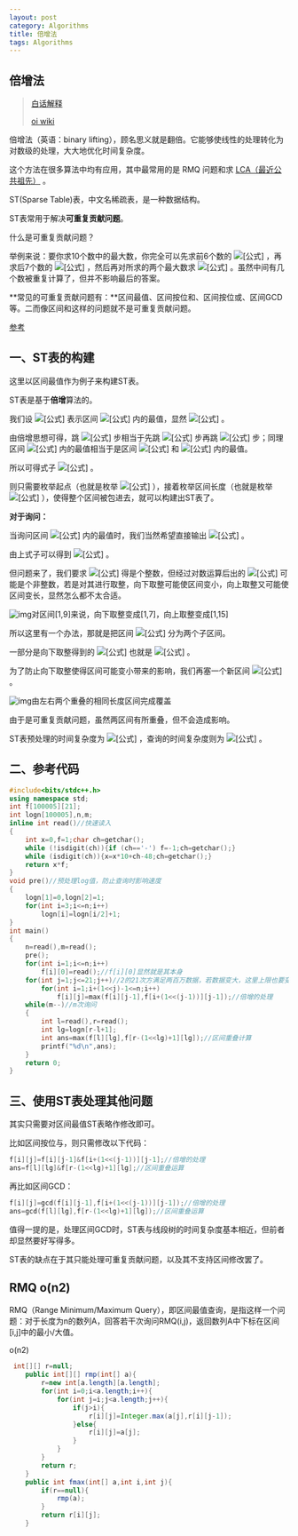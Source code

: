 ```yaml
---
layout: post
category: Algorithms
title: 倍增法
tags: Algorithms
---
```


## 倍增法

> [白话解释](https://blog.csdn.net/jarjingx/article/details/8180560)
>
> [oi wiki](https://oi-wiki.org/basic/binary-lifting/)

倍增法（英语：binary lifting），顾名思义就是翻倍。它能够使线性的处理转化为对数级的处理，大大地优化时间复杂度。

这个方法在很多算法中均有应用，其中最常用的是 RMQ 问题和求 [LCA（最近公共祖先）](https://oi-wiki.org/graph/lca/) 。



ST(Sparse Table)表，中文名稀疏表，是一种数据结构。

ST表常用于解决**可重复贡献问题**。

什么是可重复贡献问题？

举例来说：要你求10个数中的最大数，你完全可以先求前6个数的 ![[公式]](https://www.zhihu.com/equation?tex=max) ，再求后7个数的 ![[公式]](https://www.zhihu.com/equation?tex=max) ，然后再对所求的两个最大数求 ![[公式]](https://www.zhihu.com/equation?tex=max) 。虽然中间有几个数被重复计算了，但并不影响最后的答案。

**常见的可重复贡献问题有：**区间最值、区间按位和、区间按位或、区间GCD等。二而像区间和这样的问题就不是可重复贡献问题。

[参考](https://zhuanlan.zhihu.com/p/123360481#:~:text=ST(Sparse%20Table)%E8%A1%A8%EF%BC%8C,%E8%A7%A3%E5%86%B3%E5%8F%AF%E9%87%8D%E5%A4%8D%E8%B4%A1%E7%8C%AE%E9%97%AE%E9%A2%98%E3%80%82)

## 一、ST表的构建

这里以区间最值作为例子来构建ST表。

ST表是基于**倍增**算法的。

我们设 ![[公式]](https://www.zhihu.com/equation?tex=f[i][j]) 表示区间 ![[公式]](https://www.zhihu.com/equation?tex=[i%2Ci%2B2^j-1]) 内的最值，显然 ![[公式]](https://www.zhihu.com/equation?tex=f[i][0]%3Dmax[i%2Ci]%3Dnum_i) 。

由倍增思想可得，跳 ![[公式]](https://www.zhihu.com/equation?tex=2^i) 步相当于先跳 ![[公式]](https://www.zhihu.com/equation?tex=2^{i-1}) 步再跳 ![[公式]](https://www.zhihu.com/equation?tex=2%5E%7Bi-1%7D) 步；同理区间 ![[公式]](https://www.zhihu.com/equation?tex=[i%2Ci%2B2^j-1]) 内的最值相当于是区间 ![[公式]](https://www.zhihu.com/equation?tex=[i%2Ci%2B2^{j-1}-1]) 和 ![[公式]](https://www.zhihu.com/equation?tex=[i%2B2^{j-1}%2Ci%2B2^j-1]) 内的最值。

所以可得式子 ![[公式]](https://www.zhihu.com/equation?tex=f[i][j]%3Dmax(f[i][j-1]%2Cf[i%2B2^{j-1}][j-1])) 。

则只需要枚举起点（也就是枚举 ![[公式]](https://www.zhihu.com/equation?tex=i) ），接着枚举区间长度（也就是枚举 ![[公式]](https://www.zhihu.com/equation?tex=j) ），使得整个区间被包进去，就可以构建出ST表了。

**对于询问：**

当询问区间 ![[公式]](https://www.zhihu.com/equation?tex=[l%2Cr]) 内的最值时，我们当然希望直接输出 ![[公式]](https://www.zhihu.com/equation?tex=f[l][x]%2C(l%2B2^x-1%3Dr)) 。

由上式子可以得到 ![[公式]](https://www.zhihu.com/equation?tex=x%3Dlog_2(r-l%2B1)) 。

但问题来了，我们要求 ![[公式]](https://www.zhihu.com/equation?tex=j) 得是个整数，但经过对数运算后出的 ![[公式]](https://www.zhihu.com/equation?tex=x) 可能是个非整数，若是对其进行取整，向下取整可能使区间变小，向上取整又可能使区间变长，显然怎么都不太合适。

![img](https://cdn.jsdelivr.net/gh/mafulong/mdPic@vv1/v1/147.png)对区间[1,9]来说，向下取整变成[1,7]，向上取整变成[1,15]

所以这里有一个办法，那就是把区间 ![[公式]](https://www.zhihu.com/equation?tex=[l%2Cr]) 分为两个子区间。

一部分是向下取整得到的 ![[公式]](https://www.zhihu.com/equation?tex=[l%2Cl%2B2^{[log_2(r-l%2B1)]}-1]) 也就是 ![[公式]](https://www.zhihu.com/equation?tex=f[l][\+[x]\+]) 。

为了防止向下取整使得区间可能变小带来的影响，我们再塞一个新区间 ![[公式]](https://www.zhihu.com/equation?tex=[r-2^x%2B1%2Cr]) 。

![img](https://cdn.jsdelivr.net/gh/mafulong/mdPic@vv1/v1/130.png)由左右两个重叠的相同长度区间完成覆盖



由于是可重复贡献问题，虽然两区间有所重叠，但不会造成影响。

ST表预处理的时间复杂度为 ![[公式]](https://www.zhihu.com/equation?tex=O(nlog_2n)) ，查询的时间复杂度则为 ![[公式]](https://www.zhihu.com/equation?tex=O(1)) 。

## 二、参考代码

```cpp
#include<bits/stdc++.h>
using namespace std;
int f[100005][21];
int logn[100005],n,m;
inline int read()//快速读入
{
    int x=0,f=1;char ch=getchar();
    while (!isdigit(ch)){if (ch=='-') f=-1;ch=getchar();}
    while (isdigit(ch)){x=x*10+ch-48;ch=getchar();}
    return x*f;
}
void pre()//预处理log值，防止查询时影响速度
{
    logn[1]=0,logn[2]=1;
    for(int i=3;i<=n;i++)
        logn[i]=logn[i/2]+1;
}
int main()
{
    n=read(),m=read();
    pre();
    for(int i=1;i<=n;i++)
        f[i][0]=read();//f[i][0]显然就是其本身
    for(int j=1;j<=21;j++)//2的21次方满足两百万数据，若数据变大，这里上限也要变大
        for(int i=1;i+(1<<j)-1<=n;i++)
            f[i][j]=max(f[i][j-1],f[i+(1<<(j-1))][j-1]);//倍增的处理
    while(m--)//m次询问
    {
        int l=read(),r=read();
        int lg=logn[r-l+1];
        int ans=max(f[l][lg],f[r-(1<<lg)+1][lg]);//区间重叠计算
        printf("%d\n",ans);
    }
    return 0;
}
```

## 三、使用ST表处理其他问题

其实只需要对区间最值ST表略作修改即可。

比如区间按位与，则只需修改以下代码：

```cpp
f[i][j]=f[i][j-1]&f[i+(1<<(j-1))][j-1];//倍增的处理
ans=f[l][lg]&f[r-(1<<lg)+1][lg];//区间重叠运算
```

再比如区间GCD：

```cpp
f[i][j]=gcd(f[i][j-1],f[i+(1<<(j-1))][j-1]);//倍增的处理
ans=gcd(f[l][lg],f[r-(1<<lg)+1][lg]);//区间重叠运算
```

值得一提的是，处理区间GCD时，ST表与线段树的时间复杂度基本相近，但前者却显然要好写得多。

ST表的缺点在于其只能处理可重复贡献问题，以及其不支持区间修改罢了。



## RMQ o(n2)

RMQ（Range Minimum/Maximum Query），即区间最值查询，是指这样一个问题：对于长度为n的数列A，回答若干次询问RMQ(i,j)，返回数列A中下标在区间[i,j]中的最小/大值。

o(n2)

```java
 int[][] r=null;
    public int[][] rmp(int[] a){
        r=new int[a.length][a.length];
        for(int i=0;i<a.length;i++){
            for(int j=i;j<a.length;j++){
                if(j>i){
                    r[i][j]=Integer.max(a[j],r[i][j-1]);
                }else{
                    r[i][j]=a[j];
                }
            }
        }
        return r;
    }
    public int fmax(int[] a,int i,int j){
        if(r==null){
            rmp(a);
        }
        return r[i][j];
    }
```

